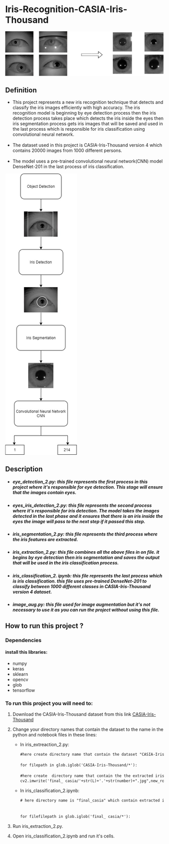 # Iris-Recognition-CASIA-Iris-Thousand
![](image.jpg)

## Definition

- This project represents a new iris recognition technique that detects and classify the iris images efficiently with high accuracy. The iris recognition model is beginning by eye detection process then the iris detection process takes place which detects the iris inside the eyes then iris segmentation process gets iris images that will be saved and used in the last process which is responsible for iris classification using convolutional neural network.<br/><br/>
- The dataset used in this project is CASIA-Iris-Thousand version 4 which contains 20000 images from 1000  different persons. <br/> <br/>
- The model uses a pre-trained convolutional neural network(CNN) model DenseNet-201 in the last process of iris classification.



![](image2.jpg)
## Description

- ##### eye_detection_2.py: this file represents the first process in this project where it's responsible for eye detection. This stage will ensure that the images contain eyes.

- ##### eyes_iris_detection_2.py: this file represents the second process where it's responsible for iris detection. The model takes the images detected in the last phase and it ensures that there is an iris inside the eyes the image will pass to the next step if it passed this step.

- ##### iris_segmentation_2.py: this file represents the third process where the iris features are extracted.

- ##### iris_extraction_2.py: this file combines all the above files in on file. it begins by eye detection then iris segmentation and saves the output that will be used in the iris classification process.

- ##### iris_classification_2. ipynb: this file represents the last process which is iris classification. this file uses pre-trained DenseNet-201 to classify between 1000 different classes in CASIA-Iris-Thousand version 4 dataset.

-  ##### image_aug.py: this file used for image augmentation but it's not necessary to use it as you can run the project without using this file.

##  How to run this project ?

### Dependencies

#### install this libraries:
- numpy
- keras
- sklearn
- opencv
- glob
- tensorflow

### To run this project you will need to:
1. Download the CASIA-Iris-Thousand dataset from this link [CASIA-Iris-Thousand]( http://www.cbsr.ia.ac.cn/china/Iris%20Databases%20CH.asp)

2. Change your directory names that contain the dataset to the name in the python and notebook files in these  lines:<br/>
    - In iris_extreaction_2.py:
 
         ```html
        #here create directory name that contain the dataset "CASIA-Iris-Thousand/"
        
        for filepath in glob.iglob('CASIA-Iris-Thousand/*'):

        #here create  directory name that contain the the extracted iris feautres "final_ casia/"
        cv2.imwrite('final_ casia/'+str(L)+'.'+str(number)+".jpg",new_roi)

        ```
    - In iris_classification_2.ipynb:

         ```html
        # here directory name is "final_casia" which contain extracted iris features

        
        for filefilepath in glob.iglob('final_ casia/*'):

        ```
3. Run iris_extraction_2.py.

4. Open iris_classification_2.ipynb and run it's cells.


